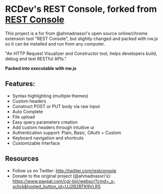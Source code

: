 # RCDev's REST Console, forked from [REST Console](https://github.com/ahmadnassri/restconsole)

This project is a for from @ahmadnassri's open source online/chrome extension tool "REST Console", but slightly changed and packed with nw.js so it can be installed and run from any computer.

"An HTTP Request Visualizer and Constructor tool, helps developers build, debug and test RESTful APIs."

**Packed into executable with nw.js**


## Features:
* Syntax highlighting (multiple themes)
* Custom headers
* Construct POST or PUT body via raw input
* Auto Complete
* File upload
* Easy query parameters creation
* Add custom headers through intuitive ui
* Authentication support: Plain, Basic, OAuth + Custom
* Keyboard navigation and shortcuts
* Customizable Interface

## Resources

* Follow us on Twitter: http://twitter.com/restconsole
* Donate to the original project (@ahmadnassri's): https://www.paypal.com/cgi-bin/webscr?cmd=_s-xclick&hosted_button_id=UJ2B2BTK9VLRS
